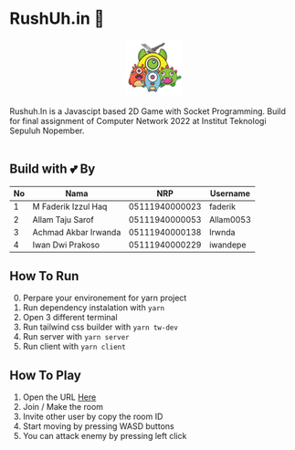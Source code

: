 # RushUh.in 🤺

<p align="center">
    <img src="assets/cover.png" alt="RushUh.in" width="20%">
</p>

Rushuh.In is a Javascipt based 2D Game with Socket Programming. Build for final assignment of Computer Network 2022 at Institut Teknologi Sepuluh Nopember.
<br>
<br>

## Build with 💕 By
| No | Nama                 | NRP            | Username     |
|----|----------------------|----------------|--------------|
| 1  | M Faderik Izzul Haq  | 05111940000023 | faderik      |
| 2  | Allam Taju Sarof     | 05111940000053 | Allam0053    |
| 3  | Achmad Akbar Irwanda | 05111940000138 | Irwnda       |
| 4  | Iwan Dwi Prakoso     | 05111940000229 | iwandepe     |

## How To Run
0. Perpare your environement for yarn project
1. Run dependency instalation with `yarn`
2. Open 3 different terminal
3. Run tailwind css builder with `yarn tw-dev`
4. Run server with `yarn server`
5. Run client with `yarn client`

## How To Play
1. Open the URL <a href="http://localhost:3000">Here</a>
2. Join / Make the room
3. Invite other user by copy the room ID
4. Start moving by pressing WASD buttons
5. You can attack enemy by pressing left click
